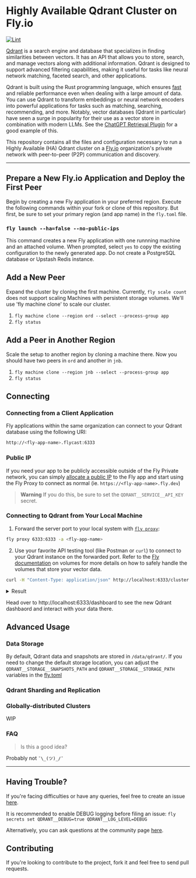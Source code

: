 # Highly Available Qdrant Cluster on Fly.io

[![Lint](https://github.com/kylemclaren/qdrant-on-fly/actions/workflows/lint.yml/badge.svg?branch=master)](https://github.com/kylemclaren/qdrant-on-fly/actions/workflows/lint.yml)

[Qdrant](https://qdrant.tech/) is a search engine and database that specializes in finding similarities between vectors. It has an API that allows you to store, search, and manage vectors along with additional information. Qdrant is designed to support advanced filtering capabilities, making it useful for tasks like neural network matching, faceted search, and other applications.

Qdrant is built using the Rust programming language, which ensures [fast](https://qdrant.tech/benchmarks/) and reliable performance even when dealing with a large amount of data. You can use Qdrant to transform embeddings or neural network encoders into powerful applications for tasks such as matching, searching, recommending, and more. Notably, vector databases (Qdrant in particular) have seen a surge in popularity for their use as a vector store in combination with modern LLMs. See the [ChatGPT Retrieval Plugin](https://github.com/openai/chatgpt-retrieval-plugin/) for a good example of this.

This repository contains all the files and configuration necessary to run a Highly Available (HA) Qdrant cluster on a [Fly.io](https://fly.io/) organization's private network with peer-to-peer (P2P) communication and discovery.

___

## Prepare a New Fly.io Application and Deploy the First Peer

Begin by creating a new Fly application in your preferred region. Execute the following commands within your fork or clone of this repository. But first, be sure to set your primary region (and app name) in the `fly.toml` file.

### `fly launch --ha=false --no-public-ips`

This command creates a new Fly application with one runnning machine and an attached volume. When prompted, select `yes` to copy the existing configuration to the newly generated app. Do not create a PostgreSQL database or Upstash Redis instance.

## Add a New Peer

Expand the cluster by cloning the first machine. Currently, `fly scale count` does not support scaling Machines with persistent storage volumes. We'll use 'fly machine clone' to scale our cluster.

1. `fly machine clone --region ord --select --process-group app`
2. `fly status`

## Add a Peer in Another Region

Scale the setup to another region by cloning a machine there. Now you should have two peers in `ord` and another in `jnb`.

1. `fly machine clone --region jnb --select --process-group app`
2. `fly status`

## Connecting

### Connecting from a Client Application

Fly applications within the same organization can connect to your Qdrant database using the following URI:

```sh
http://<fly-app-name>.flycast:6333
```

### Public IP

If you need your app to be publicly accessible outside of the Fly Private network, you can simply [allocate a public IP](https://fly.io/docs/reference/services/#shared-ipv4) to the Fly app and start using the Fly Proxy to connect as normal (ie. `https://<fly-app-name>.fly.dev`)

> **Warning**
> If you do this, be sure to set the `QDRANT__SERVICE__API_KEY` secret.

### Connecting to Qdrant from Your Local Machine

1. Forward the server port to your local system with [`fly proxy`](https://fly.io/docs/flyctl/proxy/):

```sh
fly proxy 6333:6333 -a <fly-app-name>
```

2. Use your favorite API testing tool (like Postman or `curl`) to connect to your Qdrant instance on the forwarded port. Refer to the [Fly documentation](https://fly.io/docs/reference/volumes/) on volumes for more details on how to safely handle the volumes that store your vector data.

```sh
curl -H "Content-Type: application/json" http://localhost:6333/cluster | jq
```
<details>
<summary>Result</summary>
<br>

```json
{
  "result": {
    "status": "enabled",
    "peer_id": 8961156852769025,
    "peers": {
      "8961156852769025": {
        "uri": "http://e286376be66286.vm.qdrant-6pn.internal:6335/"
      },
      "6238012613461344": {
        "uri": "http://568370dc75418e.vm.qdrant-6pn.internal:6335/"
      },
      "2504460418660966": {
        "uri": "http://148e722b75d789.vm.qdrant-6pn.internal:6335/"
      }
    },
    "raft_info": {
      "term": 1314,
      "commit": 3510,
      "pending_operations": 0,
      "leader": 8961156852769025,
      "role": "Leader",
      "is_voter": true
    },
    "consensus_thread_status": {
      "consensus_thread_status": "working",
      "last_update": "2023-06-20T22:23:48.543413978Z"
    },
    "message_send_failures": {}
  },
  "status": "ok",
  "time": 4.125e-05
}
```
</details>

Head over to http://localhost:6333/dashboard to see the new Qdrant dashbaord and interact with your data there.

## Advanced Usage

### Data Storage

By default, Qdrant data and snapshots are stored in `/data/qdrant/`. If you need to change the default storage location, you can adjust the `QDRANT__STORAGE__SNAPSHOTS_PATH` and `QDRANT__STORAGE__STORAGE_PATH` variables in the [fly.toml](./fly.toml)

### Qdrant Sharding and Replication

### Globally-distributed Clusters

WIP

### FAQ

>Is this a good idea?
 
Probably not `¯\_(ツ)_/¯`
___

## Having Trouble?

If you're facing difficulties or have any queries, feel free to create an issue [here](https://github.com/kylemclaren/qdrant-on-fly/issues).

It is recommended to enable DEBUG logging before filing an issue: `fly secrets set QDRANT__DEBUG=true QDRANT__LOG_LEVEL=DEBUG`

Alternatively, you can ask questions at the community page [here](https://community.fly.io/).

## Contributing

If you're looking to contribute to the project, fork it and feel free to send pull requests.
